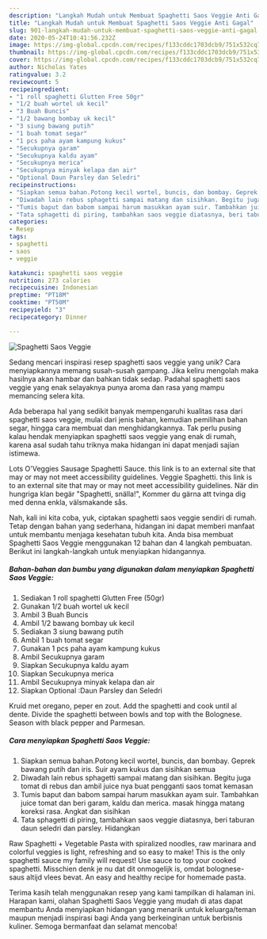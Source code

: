 ```yaml
---
description: "Langkah Mudah untuk Membuat Spaghetti Saos Veggie Anti Gagal"
title: "Langkah Mudah untuk Membuat Spaghetti Saos Veggie Anti Gagal"
slug: 901-langkah-mudah-untuk-membuat-spaghetti-saos-veggie-anti-gagal
date: 2020-05-24T10:41:56.232Z
image: https://img-global.cpcdn.com/recipes/f133cddc1703dcb9/751x532cq70/spaghetti-saos-veggie-foto-resep-utama.jpg
thumbnail: https://img-global.cpcdn.com/recipes/f133cddc1703dcb9/751x532cq70/spaghetti-saos-veggie-foto-resep-utama.jpg
cover: https://img-global.cpcdn.com/recipes/f133cddc1703dcb9/751x532cq70/spaghetti-saos-veggie-foto-resep-utama.jpg
author: Nicholas Yates
ratingvalue: 3.2
reviewcount: 5
recipeingredient:
- "1 roll spaghetti Glutten Free 50gr"
- "1/2 buah wortel uk kecil"
- "3 Buah Buncis"
- "1/2 bawang bombay uk kecil"
- "3 siung bawang putih"
- "1 buah tomat segar"
- "1 pcs paha ayam kampung kukus"
- "Secukupnya garam"
- "Secukupnya kaldu ayam"
- "Secukupnya merica"
- "Secukupnya minyak kelapa dan air"
- "Optional Daun Parsley dan Seledri"
recipeinstructions:
- "Siapkan semua bahan.Potong kecil wortel, buncis, dan bombay. Geprek bawang putih dan iris. Suir ayam kukus dan sisihkan semua"
- "Diwadah lain rebus sphagetti sampai matang dan sisihkan. Begitu juga tomat di rebus dan ambil juice nya buat pengganti saos tomat kemasan"
- "Tumis baput dan babom sampai harum masukkan ayam suir. Tambahkan juice tomat dan beri garam, kaldu dan merica. masak hingga matang koreksi rasa. Angkat dan sisihkan"
- "Tata sphagetti di piring, tambahkan saos veggie diatasnya, beri taburan daun seledri dan parsley. Hidangkan"
categories:
- Resep
tags:
- spaghetti
- saos
- veggie

katakunci: spaghetti saos veggie 
nutrition: 273 calories
recipecuisine: Indonesian
preptime: "PT18M"
cooktime: "PT50M"
recipeyield: "3"
recipecategory: Dinner

---
```



![Spaghetti Saos Veggie](https://img-global.cpcdn.com/recipes/f133cddc1703dcb9/751x532cq70/spaghetti-saos-veggie-foto-resep-utama.jpg)

Sedang mencari inspirasi resep spaghetti saos veggie yang unik? Cara menyiapkannya memang susah-susah gampang. Jika keliru mengolah maka hasilnya akan hambar dan bahkan tidak sedap. Padahal spaghetti saos veggie yang enak selayaknya punya aroma dan rasa yang mampu memancing selera kita.

Ada beberapa hal yang sedikit banyak mempengaruhi kualitas rasa dari spaghetti saos veggie, mulai dari jenis bahan, kemudian pemilihan bahan segar, hingga cara membuat dan menghidangkannya. Tak perlu pusing kalau hendak menyiapkan spaghetti saos veggie yang enak di rumah, karena asal sudah tahu triknya maka hidangan ini dapat menjadi sajian istimewa.

Lots O&#39;Veggies Sausage Spaghetti Sauce. this link is to an external site that may or may not meet accessibility guidelines. Veggie Spaghetti. this link is to an external site that may or may not meet accessibility guidelines. När din hungriga klan begär &#34;Spaghetti, snälla!&#34;, Kommer du gärna att tvinga dig med denna enkla, välsmakande sås.


Nah, kali ini kita coba, yuk, ciptakan spaghetti saos veggie sendiri di rumah. Tetap dengan bahan yang sederhana, hidangan ini dapat memberi manfaat untuk membantu menjaga kesehatan tubuh kita. Anda bisa membuat Spaghetti Saos Veggie menggunakan 12 bahan dan 4 langkah pembuatan. Berikut ini langkah-langkah untuk menyiapkan hidangannya.

<!--inarticleads1-->

##### Bahan-bahan dan bumbu yang digunakan dalam menyiapkan Spaghetti Saos Veggie:

1. Sediakan 1 roll spaghetti Glutten Free (50gr)
1. Gunakan 1/2 buah wortel uk kecil
1. Ambil 3 Buah Buncis
1. Ambil 1/2 bawang bombay uk kecil
1. Sediakan 3 siung bawang putih
1. Ambil 1 buah tomat segar
1. Gunakan 1 pcs paha ayam kampung kukus
1. Ambil Secukupnya garam
1. Siapkan Secukupnya kaldu ayam
1. Siapkan Secukupnya merica
1. Ambil Secukupnya minyak kelapa dan air
1. Siapkan Optional :Daun Parsley dan Seledri


Kruid met oregano, peper en zout. Add the spaghetti and cook until al dente. Divide the spaghetti between bowls and top with the Bolognese. Season with black pepper and Parmesan. 

<!--inarticleads2-->

##### Cara menyiapkan Spaghetti Saos Veggie:

1. Siapkan semua bahan.Potong kecil wortel, buncis, dan bombay. Geprek bawang putih dan iris. Suir ayam kukus dan sisihkan semua
1. Diwadah lain rebus sphagetti sampai matang dan sisihkan. Begitu juga tomat di rebus dan ambil juice nya buat pengganti saos tomat kemasan
1. Tumis baput dan babom sampai harum masukkan ayam suir. Tambahkan juice tomat dan beri garam, kaldu dan merica. masak hingga matang koreksi rasa. Angkat dan sisihkan
1. Tata sphagetti di piring, tambahkan saos veggie diatasnya, beri taburan daun seledri dan parsley. Hidangkan


Raw Spaghetti + Vegetable Pasta with spiralized noodles, raw marinara and colorful veggies is light, refreshing and so easy to make! This is the only spaghetti sauce my family will request! Use sauce to top your cooked spaghetti. Misschien denk je nu dat dit onmogelijk is, omdat bolognese-saus altijd vlees bevat. An easy and healthy recipe for homemade pasta. 

Terima kasih telah menggunakan resep yang kami tampilkan di halaman ini. Harapan kami, olahan Spaghetti Saos Veggie yang mudah di atas dapat membantu Anda menyiapkan hidangan yang menarik untuk keluarga/teman maupun menjadi inspirasi bagi Anda yang berkeinginan untuk berbisnis kuliner. Semoga bermanfaat dan selamat mencoba!

